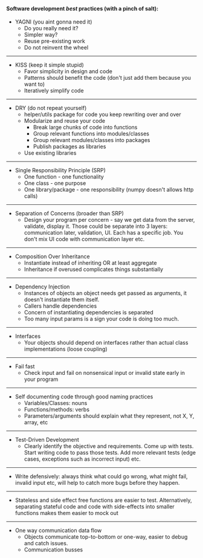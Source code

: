 #### Software development *best* practices (with a pinch of salt):

- YAGNI (you aint gonna need it)
    - Do you really need it?
    - Simpler way?
    - Reuse pre-existing work
    - Do not reinvent the wheel
    
---

- KISS (keep it simple stupid)
    - Favor simplicity in design and code
    - Patterns should benefit the code (don't just add them because you want to)
    - Iteratively simplify code
    
---
 
- DRY (do not repeat yourself)
    - helper/utils package for code you keep rewriting over and over
    - Modularize and reuse your code  
        - Break large chunks of code into functions
        - Group relevant functions into modules/classes
        - Group relevant modules/classes into packages
        - Publish packages as libraries    
    - Use existing libraries

---
        
- Single Responsibility Principle (SRP)
    - One function - one functionality
    - One class - one purpose
    - One library/package - one responsibility (numpy doesn't allows http calls)

---
        
- Separation of Concerns (broader than SRP)
    - Design your program per concern - say we get data from the server, validate, display it. Those could be
        separate into 3 layers: communication later, validation, UI. Each has
        a specific job. You don't mix UI code with communication layer etc.

---
        
- Composition Over Inheritance
    - Instantiate instead of inheriting OR at least aggregate
    - Inheritance if overused complicates things substantially

---

- Dependency Injection
    - Instances of objects an object needs get passed as arguments, it doesn't instantiate
    them itself.
    - Callers handle dependencies
    - Concern of instantiating dependencies is separated
    - Too many input params is a sign your code is doing too much.

---

- Interfaces
    - Your objects should depend on interfaces rather than actual class 
    implementations (loose coupling)

---
 
- Fail fast
    - Check input and fail on nonsensical input or invalid state early in your 
    program

---

- Self documenting code through good naming practices
    - Variables/Classes: nouns
    - Functions/methods: verbs
    - Parameters/arguments should explain what they represent, not X, Y, array, etc

---

- Test-Driven Development
    - Clearly identify the objective and requirements. Come up with tests. Start writing
    code to pass those tests. Add more relevant tests (edge cases, exceptions such as
    incorrect input) etc.

---

- Write defensively: always think what could go wrong, what might fail, invalid input etc,
will help to catch more bugs before they happen.

---

- Stateless and side effect free functions are easier to test. Alternatively, separating
stateful code and code with side-effects into smaller functions makes them easier to mock
out

---

- One way communication data flow
    - Objects communicate top-to-bottom or one-way, easier to debug and catch issues.
    - Communication busses
   